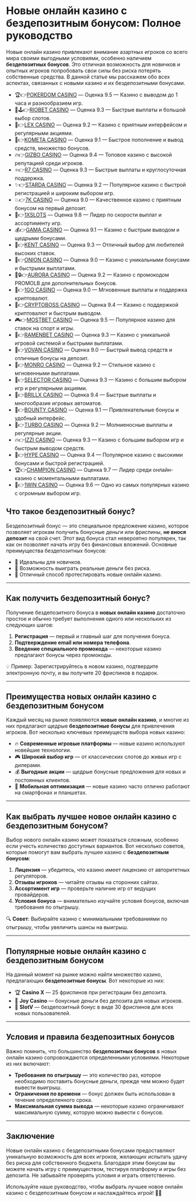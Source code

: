 # Новые онлайн казино с бездепозитным бонусом: Полное руководство

Новые онлайн казино привлекают внимание азартных игроков со всего мира своими выгодными условиями, особенно наличием **бездепозитных бонусов**. Это отличная возможность для новичков и опытных игроков попробовать свои силы без риска потерять собственные средства. В данной статье мы расскажем обо всех аспектах, связанных с новыми казино и их бездепозитными бонусами.

- 🏆👉[POKERDOM CASINO](https://brandplay.link/Bxg7SC7H) — Оценка 9.5 — Казино с выводом до 1 часа и разнообразием игр.
- 🌟🕹️👉[RIOBET CASINO](https://brandplay.link/dtx89f2L) — Оценка 9.3 — Быстрые выплаты и большой выбор слотов.
- 🎲👉[LEX CASINO](https://brandplay.link/2HFTmBc8) — Оценка 9.2 — Казино с приятным интерфейсом и регулярными акциями.
- 🚀👉[KOMETA CASINO](https://brandplay.link/tLG15CCb) — Оценка 9.1 — Быстрое пополнение и вывод средств, множество бонусов.
- 🔥👉[GIZBO CASINO](https://gizbo-tea02.com/c8e962e89) — Оценка 9.4 — Топовое казино с высокой репутацией среди игроков.
- ⭐👉[R7 CASINO](https://brandplay.link/zPmNmTWG) — Оценка 9.3 — Быстрые выплаты и круглосуточная поддержка.
- ✨👉[STARDA CASINO](https://brandplay.link/cpFQbWKn) — Оценка 9.2 — Популярное казино с быстрой регистрацией и широким выбором игр.
- 💥👉[7K CASINO](https://brandplay.link/dd46bNgD) — Оценка 9.0 — Качественное казино с приятным бонусом на первый депозит.
- 💸👉[1XSLOTS](https://brandplay.link/R4xfxqdm) — Оценка 9.8 — Лидер по скорости выплат и ассортименту игр.
- 💰👉[GAMA CASINO](https://brandplay.link/zrZpLFTP) — Оценка 9.1 — Казино с быстрым выводом и щедрыми бонусами.
- 🎯👉[KENT CASINO](https://passage-through-deserts.com/de0514c15) — Оценка 9.3 — Отличный выбор для любителей высоких ставок.
- 🧅👉[ONION CASINO](https://obclk001-2d.top/click?offer_id=986&partner_id=10542&landing_id=1798&utm_medium=affiliate&sub_1=oncasino3) — Оценка 9.0 — Казино с уникальными бонусами и быстрыми выплатами.
- 🌌🔒👉[AURORA CASINO](https://10trafic-stat2.com/click/668546566bcc6313411604c7/6766/15114/subaccount?promocode=PROMOLB) — Оценка 9.2 — Казино с промокодом PROMOLB для дополнительных бонусов.
- 🚀👉[1GO CASINO](https://1go-ircp01.com/ce015f410) — Оценка 9.0 — Мгновенные выплаты и поддержка криптовалют.
- 🏦👉[CRYPTOBOSS CASINO](https://cryptobossc.online/d847bcfa9) — Оценка 9.4 — Казино с поддержкой криптовалют и быстрым выводом.
- 🎮👉[MOSTBET CASINO](https://ktbtis024ifqfn0mst.com/beQs) — Оценка 9.5 — Популярное казино для ставок на спорт и игры.
- 🍜👉[RAMENBET CASINO](https://get.saltyram.com/ru/registration?apkpop=0&partner=p24970p3296034p5526) — Оценка 9.3 — Казино с уникальной игровой системой и быстрыми выплатами.
- 🎰👉[VOVAN CASINO](https://vovan.site/d2375cf9b) — Оценка 9.0 — Быстрый вывод средств и отличные бонусы на депозит.
- 🎩👉[MONRO CASINO](https://mnr-ircp01.com/c3ce72a2c) — Оценка 9.2 — Стильное казино с мгновенными выплатами.
- 🎯👉[SELECTOR CASINO](https://gosel.pl/SELVK) — Оценка 9.3 — Казино с большим выбором игр и регулярными акциями.
- 💎👉[BRILLX CASINO](https://brillx.pub/BRIVK) — Оценка 9.4 — Быстрые выплаты и многообразие игровых автоматов.
- 🎁👉[BOUNTY CASINO](https://bounty-casino.de/BOVK) — Оценка 9.1 — Привлекательные бонусы и удобный интерфейс.
- 🚗👉[TURBO CASINO](https://turbo-casino.pro/TURVK) — Оценка 9.2 — Молниеносные выплаты и регулярные акции.
- 🔥👉[IZZI CASINO](https://izzi-fr03.com/ca7c8a7b7) — Оценка 9.3 — Казино с большим выбором игр и быстрым выводом средств.
- 🎉👉[HYPE CASINO](https://hypekaz.com/dc2f44ad0) — Оценка 9.4 — Популярное казино с высокими бонусами и быстрой регистрацией.
- 🏆👉[CHAMPION CASINO](https://champcasino.ink/pobeda/doa-hats?p80412p305331p112c) — Оценка 9.7 — Лидер среди онлайн-казино с моментальными выплатами.
- 🥇👉[1WIN CASINO](https://brandplay.link/6F5VqbyZ) — Оценка 9.6 — Одно из самых популярных казино с огромным выбором игр.


## Что такое бездепозитный бонус?

Бездепозитный бонус — это специальное предложение казино, которое позволяет игрокам получить бонусные деньги или фриспины, **не внося депозит** на свой счет. Этот вид бонуса стал невероятно популярен, так как он позволяет начать игру без финансовых вложений. Основные преимущества бездепозитных бонусов:

- 🎁 Идеальны для новичков.
- 💸 Возможность выиграть реальные деньги без риска.
- 🎰 Отличный способ протестировать новые онлайн казино.

---

## Как получить бездепозитный бонус?

Получение бездепозитного бонуса в **новых онлайн казино** достаточно простое и обычно требует выполнения одного или нескольких из следующих шагов:

1. **Регистрация** — первый и главный шаг для получения бонуса.
2. **Подтверждение email или номера телефона**.
3. **Введение специального промокода** — некоторые казино предлагают бонусы через промокоды.

💡 Пример: Зарегистрируйтесь в новом казино, подтвердите электронную почту, и вы получите 20 фриспинов в подарок.

---

## Преимущества новых онлайн казино с бездепозитным бонусом

Каждый месяц на рынке появляются **новые онлайн казино**, и многие из них предлагают щедрые **бездепозитные бонусы** для привлечения игроков. Вот несколько ключевых преимуществ выбора новых казино:

- 🔥 **Современные игровые платформы** — новые казино используют новейшие технологии.
- 🎮 **Широкий выбор игр** — от классических слотов до живых игр с дилерами.
- 💰 **Выгодные акции** — щедрые бонусные предложения для новых и постоянных клиентов.
- 📱 **Мобильная оптимизация** — новые казино часто отлично работают на смартфонах и планшетах.

---

## Как выбрать лучшее новое онлайн казино с бездепозитным бонусом?

Выбор нового онлайн казино может показаться сложным, особенно если учесть количество доступных вариантов. Вот несколько советов, которые помогут вам выбрать лучшее казино с **бездепозитным бонусом**:

1. **Лицензия** — убедитесь, что казино имеет лицензию от авторитетных регуляторов.
2. **Отзывы игроков** — читайте отзывы на сторонних сайтах.
3. **Ассортимент игр** — проверьте наличие игр от ведущих провайдеров.
4. **Условия бонуса** — внимательно изучайте условия бонусов, включая требования по отыгрышу.

🔍 **Совет**: Выбирайте казино с минимальными требованиями по отыгрышу, чтобы увеличить шансы на выигрыш.

---

## Популярные новые онлайн казино с бездепозитным бонусом

На данный момент на рынке можно найти множество казино, предлагающих **бездепозитные бонусы**. Вот некоторые из них:

- 🏆 **Casino X** — 25 фриспинов при регистрации без депозита.
- 🎲 **Joy Casino** — бонусные деньги без депозита для новых игроков.
- 🎰 **SlotV** — бездепозитный бонус в виде 30 фриспинов для всех новых пользователей.

---

## Условия и правила бездепозитных бонусов

Важно помнить, что большинство **бездепозитных бонусов** в новых онлайн казино сопровождаются определенными условиями. Некоторые из них включают:

- **Требования по отыгрышу** — это количество раз, которое необходимо поставить бонусные деньги, прежде чем можно будет вывести выигрыш.
- **Ограничения по времени** — бонус должен быть использован в течение определенного срока.
- **Максимальная сумма вывода** — некоторые казино ограничивают максимальную сумму, которую можно вывести с бонусов.

---

## Заключение

Новые онлайн казино с бездепозитными бонусами предоставляют уникальную возможность для всех игроков, желающих испытать удачу без риска для собственного бюджета. Благодаря этим бонусам вы можете начать игру с преимуществом, тестируя платформу и игры без депозита. Не забывайте проверять условия и играть ответственно.

Используйте наше руководство, чтобы выбрать лучшее новое онлайн казино с бездепозитным бонусом и наслаждайтесь игрой! 🎰💸

